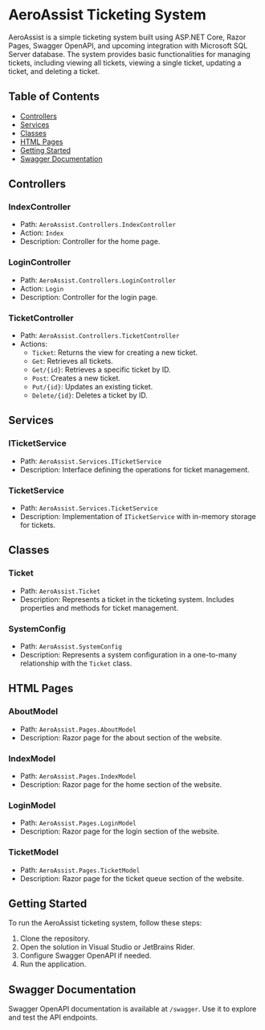 # AeroAssist Ticketing System

AeroAssist is a simple ticketing system built using ASP.NET Core, Razor Pages, Swagger OpenAPI, and upcoming integration with Microsoft SQL Server database. The system provides basic functionalities for managing tickets, including viewing all tickets, viewing a single ticket, updating a ticket, and deleting a ticket.

## Table of Contents

- [Controllers](#controllers)
- [Services](#services)
- [Classes](#classes)
- [HTML Pages](#html-pages)
- [Getting Started](#getting-started)
- [Swagger Documentation](#swagger-documentation)

## Controllers

### IndexController

- Path: `AeroAssist.Controllers.IndexController`
- Action: `Index`
- Description: Controller for the home page.

### LoginController

- Path: `AeroAssist.Controllers.LoginController`
- Action: `Login`
- Description: Controller for the login page.

### TicketController

- Path: `AeroAssist.Controllers.TicketController`
- Actions:
    - `Ticket`: Returns the view for creating a new ticket.
    - `Get`: Retrieves all tickets.
    - `Get/{id}`: Retrieves a specific ticket by ID.
    - `Post`: Creates a new ticket.
    - `Put/{id}`: Updates an existing ticket.
    - `Delete/{id}`: Deletes a ticket by ID.

## Services

### ITicketService

- Path: `AeroAssist.Services.ITicketService`
- Description: Interface defining the operations for ticket management.

### TicketService

- Path: `AeroAssist.Services.TicketService`
- Description: Implementation of `ITicketService` with in-memory storage for tickets.

## Classes

### Ticket

- Path: `AeroAssist.Ticket`
- Description: Represents a ticket in the ticketing system. Includes properties and methods for ticket management.

### SystemConfig

- Path: `AeroAssist.SystemConfig`
- Description: Represents a system configuration in a one-to-many relationship with the `Ticket` class.

## HTML Pages

### AboutModel

- Path: `AeroAssist.Pages.AboutModel`
- Description: Razor page for the about section of the website.

### IndexModel

- Path: `AeroAssist.Pages.IndexModel`
- Description: Razor page for the home section of the website.

### LoginModel

- Path: `AeroAssist.Pages.LoginModel`
- Description: Razor page for the login section of the website.

### TicketModel

- Path: `AeroAssist.Pages.TicketModel`
- Description: Razor page for the ticket queue section of the website.

## Getting Started

To run the AeroAssist ticketing system, follow these steps:

1. Clone the repository.
2. Open the solution in Visual Studio or JetBrains Rider.
3. Configure Swagger OpenAPI if needed.
4. Run the application.

## Swagger Documentation

Swagger OpenAPI documentation is available at `/swagger`. Use it to explore and test the API endpoints.
